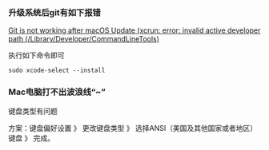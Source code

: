 ### 升级系统后git有如下报错

[Git is not working after macOS Update (xcrun: error: invalid active developer path (/Library/Developer/CommandLineTools)](https://stackoverflow.com/questions/52522565/git-is-not-working-after-macos-update-xcrun-error-invalid-active-developer-pa)

执行如下命令即可

```
sudo xcode-select --install
```


### Mac电脑打不出波浪线“~”

键盘类型有问题

方案：键盘偏好设置 》 更改键盘类型 》 选择ANSI（美国及其他国家或者地区）键盘 》 完成。